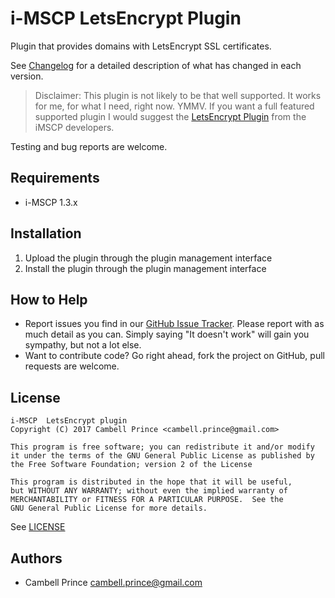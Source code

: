 # i-MSCP LetsEncrypt Plugin

Plugin that provides domains with LetsEncrypt SSL certificates.

See [Changelog](CHANGELOG.md) for a detailed description of what has changed in each version.

>Disclaimer: This plugin is not likely to be that well supported.  It works for me, for what I need, right now. YMMV.  If you want a full featured supported plugin I would suggest the [LetsEncrypt Plugin](https://i-mscp.net/filebase/index.php/File/33-LetsEncrypt/) from the iMSCP developers.

Testing and bug reports are welcome.

## Requirements

* i-MSCP 1.3.x

## Installation

1. Upload the plugin through the plugin management interface
2. Install the plugin through the plugin management interface

## How to Help

* Report issues you find in our [GitHub Issue Tracker](https://github.com/saygoweb/imscp-letsencrypt/issues). Please report with as much detail as you can. Simply saying "It doesn't work" will gain you sympathy, but not a lot else.
* Want to contribute code? Go right ahead, fork the project on GitHub, pull requests are welcome.

## License

```
i-MSCP  LetsEncrypt plugin
Copyright (C) 2017 Cambell Prince <cambell.prince@gmail.com>

This program is free software; you can redistribute it and/or modify
it under the terms of the GNU General Public License as published by
the Free Software Foundation; version 2 of the License

This program is distributed in the hope that it will be useful,
but WITHOUT ANY WARRANTY; without even the implied warranty of
MERCHANTABILITY or FITNESS FOR A PARTICULAR PURPOSE.  See the
GNU General Public License for more details.
```

See [LICENSE](LICENSE)

## Authors

* Cambell Prince <cambell.prince@gmail.com>
